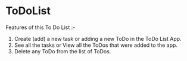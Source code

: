 # ToDoList
Features of this To Do List :-
1. Create (add) a new task or adding a new ToDo in the ToDo List App.
2. See all the tasks or View all the ToDos that were added to the app.
3. Delete any ToDo from the list of ToDos.
